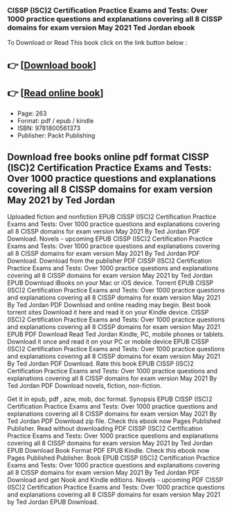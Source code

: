 ### CISSP (ISC)2 Certification Practice Exams and Tests: Over 1000 practice questions and explanations covering all 8 CISSP domains for exam version May 2021 Ted Jordan ebook

To Download or Read This book click on the link button below :

## 👉  [**[Download book](http://ebooksharez.info/download.php?group=book&from=github.com&id=604578&lnk=1064 "Download book")**]

## 👉  [**[Read online book](http://ebooksharez.info/download.php?group=book&from=github.com&id=604578&lnk=1064 "Read online book")**]


* Page: 263
* Format: pdf / epub / kindle
* ISBN: 9781800561373
* Publisher: Packt Publishing



## Download free books online pdf format CISSP (ISC)2 Certification Practice Exams and Tests: Over 1000 practice questions and explanations covering all 8 CISSP domains for exam version May 2021 by Ted Jordan


Uploaded fiction and nonfiction EPUB CISSP (ISC)2 Certification Practice Exams and Tests: Over 1000 practice questions and explanations covering all 8 CISSP domains for exam version May 2021 By Ted Jordan PDF Download. Novels - upcoming EPUB CISSP (ISC)2 Certification Practice Exams and Tests: Over 1000 practice questions and explanations covering all 8 CISSP domains for exam version May 2021 By Ted Jordan PDF Download. Download from the publisher PDF CISSP (ISC)2 Certification Practice Exams and Tests: Over 1000 practice questions and explanations covering all 8 CISSP domains for exam version May 2021 by Ted Jordan EPUB Download iBooks on your Mac or iOS device. Torrent EPUB CISSP (ISC)2 Certification Practice Exams and Tests: Over 1000 practice questions and explanations covering all 8 CISSP domains for exam version May 2021 By Ted Jordan PDF Download and online reading may begin. Best book torrent sites Download it here and read it on your Kindle device. CISSP (ISC)2 Certification Practice Exams and Tests: Over 1000 practice questions and explanations covering all 8 CISSP domains for exam version May 2021 EPUB PDF Download Read Ted Jordan Kindle, PC, mobile phones or tablets. Download it once and read it on your PC or mobile device EPUB CISSP (ISC)2 Certification Practice Exams and Tests: Over 1000 practice questions and explanations covering all 8 CISSP domains for exam version May 2021 By Ted Jordan PDF Download. Rate this book EPUB CISSP (ISC)2 Certification Practice Exams and Tests: Over 1000 practice questions and explanations covering all 8 CISSP domains for exam version May 2021 By Ted Jordan PDF Download novels, fiction, non-fiction.

Get it in epub, pdf , azw, mob, doc format. Synopsis EPUB CISSP (ISC)2 Certification Practice Exams and Tests: Over 1000 practice questions and explanations covering all 8 CISSP domains for exam version May 2021 By Ted Jordan PDF Download zip file. Check this ebook now Pages Published Publisher. Read without downloading PDF CISSP (ISC)2 Certification Practice Exams and Tests: Over 1000 practice questions and explanations covering all 8 CISSP domains for exam version May 2021 by Ted Jordan EPUB Download Book Format PDF EPUB Kindle. Check this ebook now Pages Published Publisher. Book EPUB CISSP (ISC)2 Certification Practice Exams and Tests: Over 1000 practice questions and explanations covering all 8 CISSP domains for exam version May 2021 By Ted Jordan PDF Download and get Nook and Kindle editions. Novels - upcoming PDF CISSP (ISC)2 Certification Practice Exams and Tests: Over 1000 practice questions and explanations covering all 8 CISSP domains for exam version May 2021 by Ted Jordan EPUB Download.





